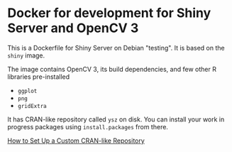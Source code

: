 # Docker for development for Shiny Server and OpenCV 3 

This is a Dockerfile for Shiny Server on Debian "testing". It is based on the `shiny` image.

The image contains OpenCV 3, its build dependencies, and few other R libraries pre-installed

- `ggplot`
- `png`
- `gridExtra`

It has CRAN-like repository called `ysz` on disk. You can install your work in progress packages using `install.packages` from there.

[How to Set Up a Custom CRAN-like Repository](https://rstudio.github.io/packrat/custom-repos.html)

